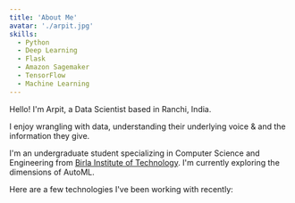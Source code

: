 ```yaml
---
title: 'About Me'
avatar: './arpit.jpg'
skills:
  - Python
  - Deep Learning
  - Flask
  - Amazon Sagemaker
  - TensorFlow
  - Machine Learning
---
```


Hello! I'm Arpit, a Data Scientist based in Ranchi, India.

I enjoy wrangling with data, understanding their underlying voice & and the information they give.

I'm an undergraduate student specializing in Computer Science and Engineering from [Birla Institute of Technology](https://bitmesra.ac.in/). I'm currently exploring the dimensions of AutoML.

Here are a few technologies I've been working with recently:
